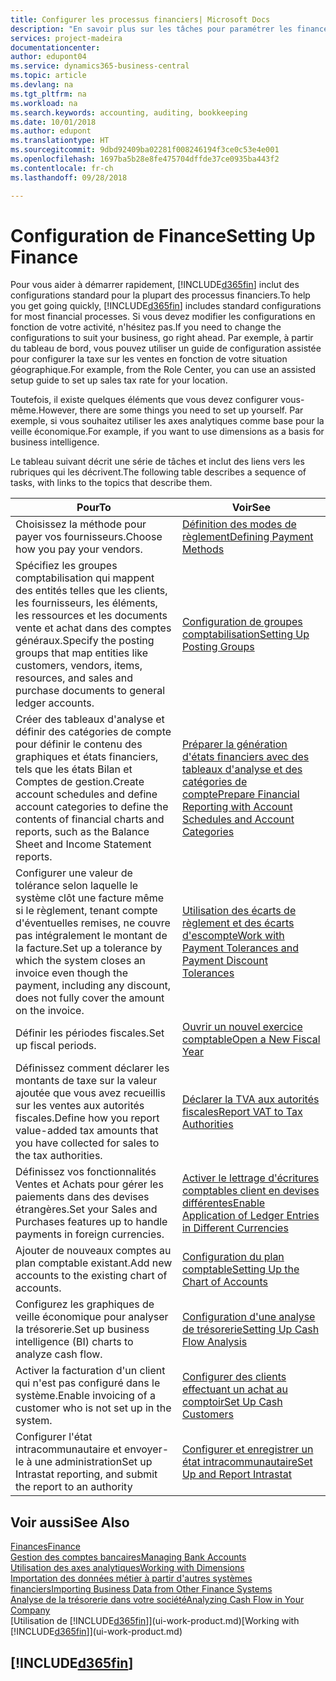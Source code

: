 ```yaml
---
title: Configurer les processus financiers| Microsoft Docs
description: "En savoir plus sur les tâches pour paramétrer les finances de votre société afin de les adapter à votre comptabilité ou vos audits."
services: project-madeira
documentationcenter: 
author: edupont04
ms.service: dynamics365-business-central
ms.topic: article
ms.devlang: na
ms.tgt_pltfrm: na
ms.workload: na
ms.search.keywords: accounting, auditing, bookkeeping
ms.date: 10/01/2018
ms.author: edupont
ms.translationtype: HT
ms.sourcegitcommit: 9dbd92409ba02281f008246194f3ce0c53e4e001
ms.openlocfilehash: 1697ba5b28e8fe475704dffde37ce0935ba443f2
ms.contentlocale: fr-ch
ms.lasthandoff: 09/28/2018

---
```

# <a name="setting-up-finance"></a><span data-ttu-id="a9ff5-103">Configuration de Finance</span><span class="sxs-lookup"><span data-stu-id="a9ff5-103">Setting Up Finance</span></span>
<span data-ttu-id="a9ff5-104">Pour vous aider à démarrer rapidement, [!INCLUDE[d365fin](includes/d365fin_md.md)] inclut des configurations standard pour la plupart des processus financiers.</span><span class="sxs-lookup"><span data-stu-id="a9ff5-104">To help you get going quickly, [!INCLUDE[d365fin](includes/d365fin_md.md)] includes standard configurations for most financial processes.</span></span> <span data-ttu-id="a9ff5-105">Si vous devez modifier les configurations en fonction de votre activité, n'hésitez pas.</span><span class="sxs-lookup"><span data-stu-id="a9ff5-105">If you need to change the configurations to suit your business, go right ahead.</span></span> <span data-ttu-id="a9ff5-106">Par exemple, à partir du tableau de bord, vous pouvez utiliser un guide de configuration assistée pour configurer la taxe sur les ventes en fonction de votre situation géographique.</span><span class="sxs-lookup"><span data-stu-id="a9ff5-106">For example, from the Role Center, you can use an assisted setup guide to set up sales tax rate for your location.</span></span>  

<span data-ttu-id="a9ff5-107">Toutefois, il existe quelques éléments que vous devez configurer vous-même.</span><span class="sxs-lookup"><span data-stu-id="a9ff5-107">However, there are some things you need to set up yourself.</span></span> <span data-ttu-id="a9ff5-108">Par exemple, si vous souhaitez utiliser les axes analytiques comme base pour la veille économique.</span><span class="sxs-lookup"><span data-stu-id="a9ff5-108">For example, if you want to use dimensions as a basis for business intelligence.</span></span>  

<span data-ttu-id="a9ff5-109">Le tableau suivant décrit une série de tâches et inclut des liens vers les rubriques qui les décrivent.</span><span class="sxs-lookup"><span data-stu-id="a9ff5-109">The following table describes a sequence of tasks, with links to the topics that describe them.</span></span>

| <span data-ttu-id="a9ff5-110">Pour</span><span class="sxs-lookup"><span data-stu-id="a9ff5-110">To</span></span> | <span data-ttu-id="a9ff5-111">Voir</span><span class="sxs-lookup"><span data-stu-id="a9ff5-111">See</span></span> |
| --- | --- |
| <span data-ttu-id="a9ff5-112">Choisissez la méthode pour payer vos fournisseurs.</span><span class="sxs-lookup"><span data-stu-id="a9ff5-112">Choose how you pay your vendors.</span></span> |[<span data-ttu-id="a9ff5-113">Définition des modes de règlement</span><span class="sxs-lookup"><span data-stu-id="a9ff5-113">Defining Payment Methods</span></span>](finance-payment-methods.md) |
| <span data-ttu-id="a9ff5-114">Spécifiez les groupes comptabilisation qui mappent des entités telles que les clients, les fournisseurs, les éléments, les ressources et les documents vente et achat dans des comptes généraux.</span><span class="sxs-lookup"><span data-stu-id="a9ff5-114">Specify the posting groups that map entities like customers, vendors, items, resources, and sales and purchase documents to general ledger accounts.</span></span> |[<span data-ttu-id="a9ff5-115">Configuration de groupes comptabilisation</span><span class="sxs-lookup"><span data-stu-id="a9ff5-115">Setting Up Posting Groups</span></span>](finance-posting-groups.md)|
|<span data-ttu-id="a9ff5-116">Créer des tableaux d'analyse et définir des catégories de compte pour définir le contenu des graphiques et états financiers, tels que les états Bilan et Comptes de gestion.</span><span class="sxs-lookup"><span data-stu-id="a9ff5-116">Create account schedules and define account categories to define the contents of financial charts and reports, such as the Balance Sheet and Income Statement reports.</span></span>|[<span data-ttu-id="a9ff5-117">Préparer la génération d'états financiers avec des tableaux d'analyse et des catégories de compte</span><span class="sxs-lookup"><span data-stu-id="a9ff5-117">Prepare Financial Reporting with Account Schedules and Account Categories</span></span>](bi-how-work-account-schedule.md)|
|<span data-ttu-id="a9ff5-118">Configurer une valeur de tolérance selon laquelle le système clôt une facture même si le règlement, tenant compte d'éventuelles remises, ne couvre pas intégralement le montant de la facture.</span><span class="sxs-lookup"><span data-stu-id="a9ff5-118">Set up a tolerance by which the system closes an invoice even though the payment, including any discount, does not fully cover the amount on the invoice.</span></span>|[<span data-ttu-id="a9ff5-119">Utilisation des écarts de règlement et des écarts d'escompte</span><span class="sxs-lookup"><span data-stu-id="a9ff5-119">Work with Payment Tolerances and Payment Discount Tolerances</span></span>](finance-payment-tolerance-and-payment-discount-tolerance.md)|
| <span data-ttu-id="a9ff5-120">Définir les périodes fiscales.</span><span class="sxs-lookup"><span data-stu-id="a9ff5-120">Set up fiscal periods.</span></span> |[<span data-ttu-id="a9ff5-121">Ouvrir un nouvel exercice comptable</span><span class="sxs-lookup"><span data-stu-id="a9ff5-121">Open a New Fiscal Year</span></span>](finance-how-open-new-fiscal-year.md) |
| <span data-ttu-id="a9ff5-122">Définissez comment déclarer les montants de taxe sur la valeur ajoutée que vous avez recueillis sur les ventes aux autorités fiscales.</span><span class="sxs-lookup"><span data-stu-id="a9ff5-122">Define how you report value-added tax amounts that you have collected for sales to the tax authorities.</span></span> |[<span data-ttu-id="a9ff5-123">Déclarer la TVA aux autorités fiscales</span><span class="sxs-lookup"><span data-stu-id="a9ff5-123">Report VAT to Tax Authorities</span></span>](finance-how-report-vat.md)|
| <span data-ttu-id="a9ff5-124">Définissez vos fonctionnalités Ventes et Achats pour gérer les paiements dans des devises étrangères.</span><span class="sxs-lookup"><span data-stu-id="a9ff5-124">Set your Sales and Purchases features up to handle payments in foreign currencies.</span></span>|[<span data-ttu-id="a9ff5-125">Activer le lettrage d'écritures comptables client en devises différentes</span><span class="sxs-lookup"><span data-stu-id="a9ff5-125">Enable Application of Ledger Entries in Different Currencies</span></span>](finance-how-enable-application-ledger-entries-different-currencies.md)
| <span data-ttu-id="a9ff5-126">Ajouter de nouveaux comptes au plan comptable existant.</span><span class="sxs-lookup"><span data-stu-id="a9ff5-126">Add new accounts to the existing chart of accounts.</span></span> |[<span data-ttu-id="a9ff5-127">Configuration du plan comptable</span><span class="sxs-lookup"><span data-stu-id="a9ff5-127">Setting Up the Chart of Accounts</span></span>](finance-setup-chart-accounts.md) |
| <span data-ttu-id="a9ff5-128">Configurez les graphiques de veille économique pour analyser la trésorerie.</span><span class="sxs-lookup"><span data-stu-id="a9ff5-128">Set up business intelligence (BI) charts to analyze cash flow.</span></span> |[<span data-ttu-id="a9ff5-129">Configuration d'une analyse de trésorerie</span><span class="sxs-lookup"><span data-stu-id="a9ff5-129">Setting Up Cash Flow Analysis</span></span>](finance-setup-cash-flow-analyses.md) |
|<span data-ttu-id="a9ff5-130">Activer la facturation d'un client qui n'est pas configuré dans le système.</span><span class="sxs-lookup"><span data-stu-id="a9ff5-130">Enable invoicing of a customer who is not set up in the system.</span></span>|[<span data-ttu-id="a9ff5-131">Configurer des clients effectuant un achat au comptoir</span><span class="sxs-lookup"><span data-stu-id="a9ff5-131">Set Up Cash Customers</span></span>](finance-how-to-set-up-cash-customers.md)|
| <span data-ttu-id="a9ff5-132">Configurer l'état intracommunautaire et envoyer-le à une administration</span><span class="sxs-lookup"><span data-stu-id="a9ff5-132">Set up Intrastat reporting, and submit the report to an authority</span></span> | [<span data-ttu-id="a9ff5-133">Configurer et enregistrer un état intracommunautaire</span><span class="sxs-lookup"><span data-stu-id="a9ff5-133">Set Up and Report Intrastat</span></span>](finance-how-setup-report-intrastat.md)|

## <a name="see-also"></a><span data-ttu-id="a9ff5-134">Voir aussi</span><span class="sxs-lookup"><span data-stu-id="a9ff5-134">See Also</span></span>
[<span data-ttu-id="a9ff5-135">Finances</span><span class="sxs-lookup"><span data-stu-id="a9ff5-135">Finance</span></span>](finance.md)  
[<span data-ttu-id="a9ff5-136">Gestion des comptes bancaires</span><span class="sxs-lookup"><span data-stu-id="a9ff5-136">Managing Bank Accounts</span></span>](bank-manage-bank-accounts.md)  
[<span data-ttu-id="a9ff5-137">Utilisation des axes analytiques</span><span class="sxs-lookup"><span data-stu-id="a9ff5-137">Working with Dimensions</span></span>](finance-dimensions.md)  
[<span data-ttu-id="a9ff5-138">Importation des données métier à partir d'autres systèmes financiers</span><span class="sxs-lookup"><span data-stu-id="a9ff5-138">Importing Business Data from Other Finance Systems</span></span>](across-import-data-configuration-packages.md)  
[<span data-ttu-id="a9ff5-139">Analyse de la trésorerie dans votre société</span><span class="sxs-lookup"><span data-stu-id="a9ff5-139">Analyzing Cash Flow in Your Company</span></span>](finance-analyze-cash-flow.md)  
<span data-ttu-id="a9ff5-140">[Utilisation de [!INCLUDE[d365fin](includes/d365fin_md.md)]](ui-work-product.md)</span><span class="sxs-lookup"><span data-stu-id="a9ff5-140">[Working with [!INCLUDE[d365fin](includes/d365fin_md.md)]](ui-work-product.md)</span></span>  

## [!INCLUDE[d365fin](includes/free_trial_md.md)]  

